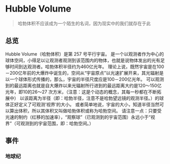 # Hubble Volume

> 哈勃体积不应该成为一个陌生的名词，因为现实中的我们就存在于此

## 总览
Hubble Volume（哈勃体积）是第 257 号平行宇宙。
是一个以观测者作为中心的球体空间，小得足以让观测者观测到该范围内的物体，也就是说物体发出的光有足够时间到达观测者。哈勃体积半径约为460亿光年。
理论上说，既然宇宙是在100－200亿年前的大爆炸中诞生的，空间从“宇宙原点”以光速扩展开来，其光辐射是以一个球体形式传播的，那么，宇宙的半径尺度应是100－200亿光年。
可以观测到的最远距离也就是自大爆炸以来光辐射所行进到的最远距离大约是120～150亿光年，即10的26～27 次方米，（注意：这是个动态的概念，其每一秒都在不断拓展中） 以该距离为半径（即：哈勃半径，注意不是哈勃望远镜的观测半径。）的球体正好定义了可观测‘视界’的大小。
或者简单地说，宇宙的大小，知道半径当然可以算出体积，所以其体积又叫做哈勃体积或称为哈勃空间。 请注意一点：只要受光速的制约（红移的加速率），“观察球”（已观测到的宇宙范围）永远小于“视界”（可观测到的宇宙范围，即：哈勃空间。）

## 事件

### 地球纪